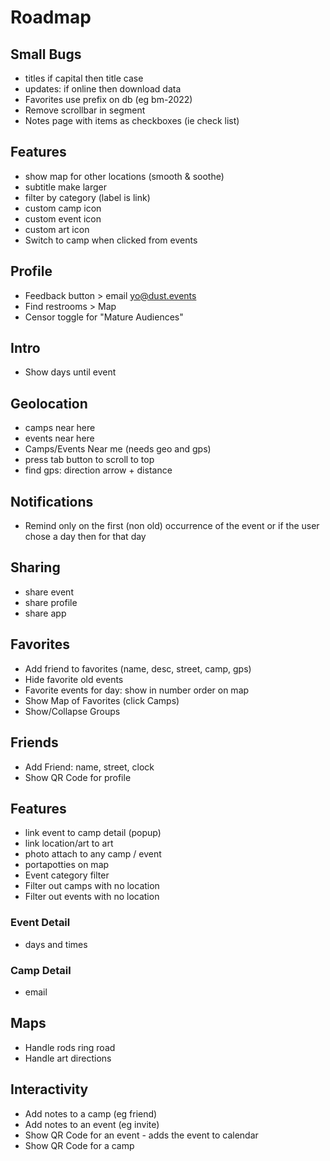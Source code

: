 # Roadmap

## Small Bugs
- titles if capital then title case
- updates: if online then download data
- Favorites use prefix on db (eg bm-2022)
- Remove scrollbar in segment
- Notes page with items as checkboxes (ie check list)

## Features
- show map for other locations (smooth & soothe)
- subtitle make larger
- filter by category (label is link)
- custom camp icon
- custom event icon
- custom art icon
- Switch to camp when clicked from events

## Profile
- Feedback button > email yo@dust.events
- Find restrooms > Map
- Censor toggle for "Mature Audiences"

## Intro
- Show days until event

## Geolocation
- camps near here
- events near here
- Camps/Events Near me (needs geo and gps)
- press tab button to scroll to top
- find gps: direction arrow + distance

## Notifications
- Remind only on the first (non old) occurrence of the event or if the user chose a day then for that day

## Sharing
- share event
- share profile
- share app

## Favorites
- Add friend to favorites (name, desc, street, camp, gps)
- Hide favorite old events
- Favorite events for day: show in number order on map
- Show Map of Favorites (click Camps)
- Show/Collapse Groups


## Friends
- Add Friend: name, street, clock
- Show QR Code for profile

## Features
- link event to camp detail (popup)
- link location/art to art
- photo attach to any camp / event
- portapotties on map
- Event category filter
- Filter out camps with no location
- Filter out events with no location

### Event Detail
- days and times

### Camp Detail
- email

## Maps
- Handle rods ring road
- Handle art directions

## Interactivity
- Add notes to a camp (eg friend)
- Add notes to an event (eg invite)
- Show QR Code for an event - adds the event to calendar
- Show QR Code for a camp